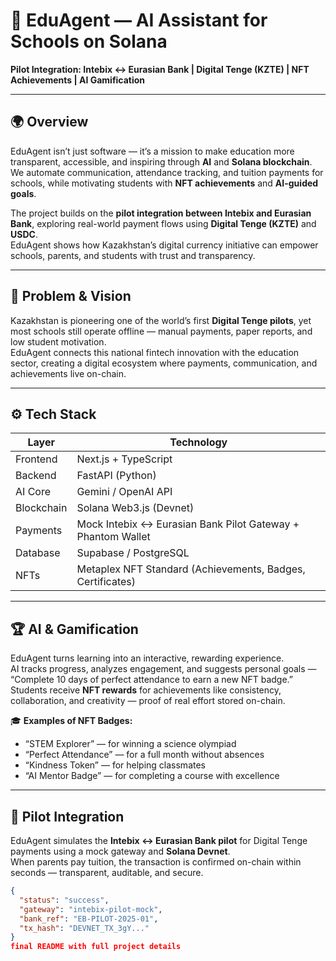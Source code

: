# 🧠 EduAgent — AI Assistant for Schools on Solana  
**Pilot Integration: Intebix ↔ Eurasian Bank | Digital Tenge (KZTE) | NFT Achievements | AI Gamification**

---

## 🌍 Overview
EduAgent isn’t just software — it’s a mission to make education more transparent, accessible, and inspiring through **AI** and **Solana blockchain**.  
We automate communication, attendance tracking, and tuition payments for schools, while motivating students with **NFT achievements** and **AI-guided goals**.  

The project builds on the **pilot integration between Intebix and Eurasian Bank**, exploring real-world payment flows using **Digital Tenge (KZTE)** and **USDC**.  
EduAgent shows how Kazakhstan’s digital currency initiative can empower schools, parents, and students with trust and transparency.

---

## 🧩 Problem & Vision
Kazakhstan is pioneering one of the world’s first **Digital Tenge pilots**, yet most schools still operate offline — manual payments, paper reports, and low student motivation.  
EduAgent connects this national fintech innovation with the education sector, creating a digital ecosystem where payments, communication, and achievements live on-chain.

---

## ⚙️ Tech Stack
| Layer | Technology |
|-------|-------------|
| Frontend | Next.js + TypeScript |
| Backend | FastAPI (Python) |
| AI Core | Gemini / OpenAI API |
| Blockchain | Solana Web3.js (Devnet) |
| Payments | Mock Intebix ↔ Eurasian Bank Pilot Gateway + Phantom Wallet |
| Database | Supabase / PostgreSQL |
| NFTs | Metaplex NFT Standard (Achievements, Badges, Certificates) |

---

## 🏆 AI & Gamification
EduAgent turns learning into an interactive, rewarding experience.  
AI tracks progress, analyzes engagement, and suggests personal goals — “Complete 10 days of perfect attendance to earn a new NFT badge.”  
Students receive **NFT rewards** for achievements like consistency, collaboration, and creativity — proof of real effort stored on-chain.  

🎓 **Examples of NFT Badges:**  
- “STEM Explorer” — for winning a science olympiad  
- “Perfect Attendance” — for a full month without absences  
- “Kindness Token” — for helping classmates  
- “AI Mentor Badge” — for completing a course with excellence  

---

## 💸 Pilot Integration
EduAgent simulates the **Intebix ↔ Eurasian Bank pilot** for Digital Tenge payments using a mock gateway and **Solana Devnet**.  
When parents pay tuition, the transaction is confirmed on-chain within seconds — transparent, auditable, and secure.

```json
{
  "status": "success",
  "gateway": "intebix-pilot-mock",
  "bank_ref": "EB-PILOT-2025-01",
  "tx_hash": "DEVNET_TX_3gY..."
}
final README with full project details

